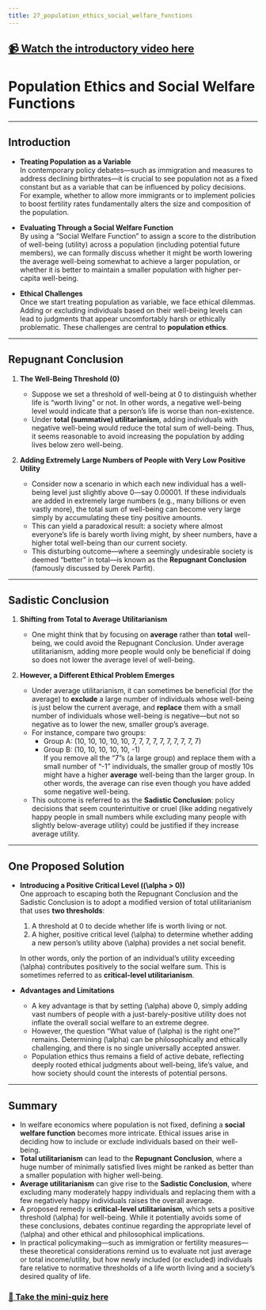 ```yaml
---
title: 27_population_ethics_social_welfare_functions
---
```


## [📹 Watch the introductory video here](https://wsdmoodle.waseda.jp/mod/millvi/view.php?id=5062828)
# Population Ethics and Social Welfare Functions

---

## Introduction

- **Treating Population as a Variable**  
  In contemporary policy debates—such as immigration and measures to address declining birthrates—it is crucial to see population not as a fixed constant but as a variable that can be influenced by policy decisions. For example, whether to allow more immigrants or to implement policies to boost fertility rates fundamentally alters the size and composition of the population.

- **Evaluating Through a Social Welfare Function**  
  By using a “Social Welfare Function” to assign a score to the distribution of well-being (utility) across a population (including potential future members), we can formally discuss whether it might be worth lowering the average well-being somewhat to achieve a larger population, or whether it is better to maintain a smaller population with higher per-capita well-being.

- **Ethical Challenges**  
  Once we start treating population as variable, we face ethical dilemmas. Adding or excluding individuals based on their well-being levels can lead to judgments that appear uncomfortably harsh or ethically problematic. These challenges are central to **population ethics**.

---

## Repugnant Conclusion

1. **The Well-Being Threshold (0)**  
   - Suppose we set a threshold of well-being at 0 to distinguish whether life is “worth living” or not. In other words, a negative well-being level would indicate that a person’s life is worse than non-existence.  
   - Under **total (summative) utilitarianism**, adding individuals with negative well-being would reduce the total sum of well-being. Thus, it seems reasonable to avoid increasing the population by adding lives below zero well-being.

2. **Adding Extremely Large Numbers of People with Very Low Positive Utility**  
   - Consider now a scenario in which each new individual has a well-being level just slightly above 0—say 0.00001. If these individuals are added in extremely large numbers (e.g., many billions or even vastly more), the total sum of well-being can become very large simply by accumulating these tiny positive amounts.
   - This can yield a paradoxical result: a society where almost everyone’s life is barely worth living might, by sheer numbers, have a higher total well-being than our current society.  
   - This disturbing outcome—where a seemingly undesirable society is deemed “better” in total—is known as the **Repugnant Conclusion** (famously discussed by Derek Parfit).

---

## Sadistic Conclusion

1. **Shifting from Total to Average Utilitarianism**  
   - One might think that by focusing on **average** rather than **total** well-being, we could avoid the Repugnant Conclusion. Under average utilitarianism, adding more people would only be beneficial if doing so does not lower the average level of well-being.

2. **However, a Different Ethical Problem Emerges**  
   - Under average utilitarianism, it can sometimes be beneficial (for the average) to **exclude** a large number of individuals whose well-being is just below the current average, and **replace** them with a small number of individuals whose well-being is negative—but not so negative as to lower the new, smaller group’s average.  
   - For instance, compare two groups:  
     - Group A: (10, 10, 10, 10, 10, 7, 7, 7, 7, 7, 7, 7, 7, 7, 7)  
     - Group B: (10, 10, 10, 10, 10, -1)  
     If you remove all the “7”s (a large group) and replace them with a small number of “-1” individuals, the smaller group of mostly 10s might have a higher **average** well-being than the larger group. In other words, the average can rise even though you have added some negative well-being.  
   - This outcome is referred to as the **Sadistic Conclusion**: policy decisions that seem counterintuitive or cruel (like adding negatively happy people in small numbers while excluding many people with slightly below-average utility) could be justified if they increase average utility.

---

## One Proposed Solution

- **Introducing a Positive Critical Level (\(\alpha > 0\))**  
  One approach to escaping both the Repugnant Conclusion and the Sadistic Conclusion is to adopt a modified version of total utilitarianism that uses **two thresholds**:
  1. A threshold at 0 to decide whether life is worth living or not.  
  2. A higher, positive critical level \(\alpha\) to determine whether adding a new person’s utility above \(\alpha\) provides a net social benefit.  

  In other words, only the portion of an individual’s utility exceeding \(\alpha\) contributes positively to the social welfare sum. This is sometimes referred to as **critical-level utilitarianism**.

- **Advantages and Limitations**  
  - A key advantage is that by setting \(\alpha\) above 0, simply adding vast numbers of people with a just-barely-positive utility does not inflate the overall social welfare to an extreme degree.  
  - However, the question “What value of \(\alpha\) is the right one?” remains. Determining \(\alpha\) can be philosophically and ethically challenging, and there is no single universally accepted answer.  
  - Population ethics thus remains a field of active debate, reflecting deeply rooted ethical judgments about well-being, life’s value, and how society should count the interests of potential persons.

---

## Summary

- In welfare economics where population is not fixed, defining a **social welfare function** becomes more intricate. Ethical issues arise in deciding how to include or exclude individuals based on their well-being.
- **Total utilitarianism** can lead to the **Repugnant Conclusion**, where a huge number of minimally satisfied lives might be ranked as better than a smaller population with higher well-being.  
- **Average utilitarianism** can give rise to the **Sadistic Conclusion**, where excluding many moderately happy individuals and replacing them with a few negatively happy individuals raises the overall average.  
- A proposed remedy is **critical-level utilitarianism**, which sets a positive threshold \(\alpha\) for well-being. While it potentially avoids some of these conclusions, debates continue regarding the appropriate level of \(\alpha\) and other ethical and philosophical implications.
- In practical policymaking—such as immigration or fertility measures—these theoretical considerations remind us to evaluate not just average or total income/utility, but how newly included (or excluded) individuals fare relative to normative thresholds of a life worth living and a society’s desired quality of life.
### [📝 Take the mini-quiz here](https://wsdmoodle.waseda.jp/mod/quiz/view.php?id=5062834)
